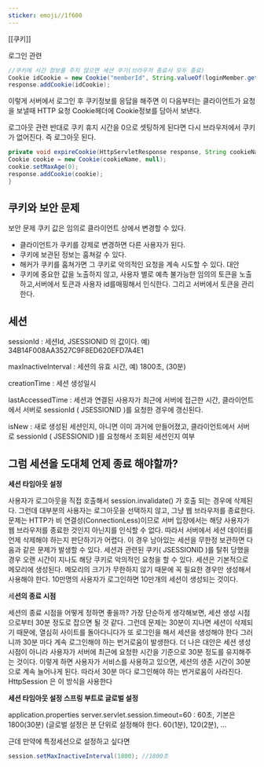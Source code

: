 ```yaml
---
sticker: emoji//1f600
---
```

[[쿠키]]

로그인 관련
```JAVA
//쿠키에 시간 정보를 주지 않으면 세션 쿠기(브라우저 종료시 모두 종료)  
Cookie idCookie = new Cookie("memberId", String.valueOf(loginMember.getId()));  
response.addCookie(idCookie);
```
  이렇게 서버에서 로그인 후 쿠키정보를 응답을 해주면 
  이 다음부터는 클라이언트가 요청을 보낼때 HTTP 요청 Cookie헤더에 Cookie정보를 담아서 보낸다.

로그아웃 관련
반대로 쿠키 휴지 시간을 0으로 셋팅하게 된다면 다시 브라우저에서 쿠키가 없어진다. 즉 로그아웃 된다.
```java
private void expireCookie(HttpServletResponse response, String cookieName) {  
Cookie cookie = new Cookie(cookieName, null);  
cookie.setMaxAge(0);  
response.addCookie(cookie);  
}
```

## 쿠키와 보안 문제

보안 문제
 쿠키 값은 임의로 클라이언트 상에서 변경할 수 있다.
- 클라이언트가 쿠키를 강제로 변경하면 다른 사용자가 된다.
- 쿠키에 보관된 정보는 훔쳐갈 수 있다.
- 해커가 쿠키를 훔쳐가면 그 쿠키로 악의적인 요청을 계속 시도할 수 있다.
대안
- 쿠키에 중요한 값을 노출하지 않고, 사용자 별로 예측 불가능한 임의의 토큰을 노출하고,서버에서 토큰과 사용자 id를매핑해서 인식한다. 그리고 서버에서 토큰을 관리한다. 

## 세션 


sessionId : 세션Id, JSESSIONID 의 값이다. 
예) 34B14F008AA3527C9F8ED620EFD7A4E1 

maxInactiveInterval : 세션의 유효 시간, 예) 1800초, (30분)

creationTime : 세션 생성일시 

lastAccessedTime : 세션과 연결된 사용자가 최근에 서버에 접근한 시간, 클라이언트에서 서버로 sessionId ( JSESSIONID )를 요청한 경우에 갱신된다.

isNew : 새로 생성된 세션인지, 아니면 이미 과거에 만들어졌고, 클라이언트에서 서버로 sessionId ( JSESSIONID )를 요청해서 조회된 세션인지 여부


## 그럼 세션을 도대체 언제 종료 해야할까? 

**세션 타임아웃 설정** 

사용자가 로그아웃을 직접 호출해서 session.invalidate() 가 호출 되는 경우에 삭제된다. 그런데 대부분의 사용자는 로그아웃을 선택하지 않고, 그냥 웹 브라우저를 종료한다. 문제는 HTTP가 비 연결성(ConnectionLess)이므로 서버 입장에서는 해당 사용자가 웹 브라우저를 종료한 것인지 아닌지를 인식할 수 없다. 따라서 서버에서 세션 데이터를 언제 삭제해야 하는지 판단하기가 어렵다. 이 경우 남아있는 세션을 무한정 보관하면 다음과 같은 문제가 발생할 수 있다. 세션과 관련된 쿠키( JSESSIONID )를 탈취 당했을 경우 오랜 시간이 지나도 해당 쿠키로 악의적인 요청을 할 수 있다. 세션은 기본적으로 메모리에 생성된다. 메모리의 크기가 무한하지 않기 때문에 꼭 필요한 경우만 생성해서 사용해야 한다. 10만명의 사용자가 로그인하면 10만개의 세션이 생성되는 것이다.

세**션의 종료 시점** 

세션의 종료 시점을 어떻게 정하면 좋을까? 가장 단순하게 생각해보면, 세션 생성 시점으로부터 30분 정도로 잡으면 될 것 같다. 그런데 문제는 30분이 지나면 세션이 삭제되기 때문에, 열심히 사이트를 돌아다니다가 또 로그인을 해서 세션을 생성해야 한다 그러니까 30분 마다 계속 로그인해야 하는 번거로움이 발생한다. 더 나은 대안은 세션 생성 시점이 아니라 사용자가 서버에 최근에 요청한 시간을 기준으로 30분 정도를 유지해주는 것이다. 이렇게 하면 사용자가 서비스를 사용하고 있으면, 세션의 생존 시간이 30분으로 계속 늘어나게 된다. 따라서 30분 마다 로그인해야 하는 번거로움이 사라진다. HttpSession 은 이 방식을 사용한다

**세션 타임아웃 설정 스프링 부트로 글로벌 설정**

application.properties server.servlet.session.timeout=60 : 
60초, 기본은 1800(30분) (글로벌 설정은 분 단위로 설정해야 한다. 60(1분), 120(2분), ...

근데 만약에 특정세션으로 설정하고 싶다면


```java
session.setMaxInactiveInterval(1800); //1800초
```